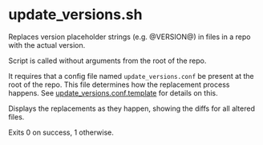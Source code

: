 # update_versions.sh

Replaces version placeholder strings (e.g. @VERSION@) in files in a repo with the actual version.

Script is called without arguments from the root of the repo.

It requires that a config file named `update_versions.conf` be present at the root of the repo. This
file determines how the replacement process happens. 
See [update_versions.conf.template](update_versions.conf.template) for details on this.

Displays the replacements as they happen, showing the diffs for all altered files.

Exits 0 on success, 1 otherwise.
